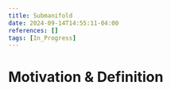 ```yaml
---
title: Submanifold
date: 2024-09-14T14:55:11-04:00
references: []
tags: [In_Progress]
---
```


# Motivation & Definition
